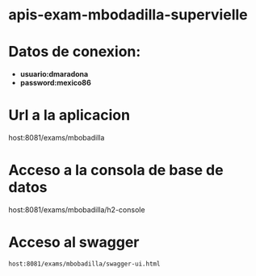 # apis-exam-mbodadilla-supervielle
# Datos de conexion:
- **usuario:dmaradona**
- **password:mexico86**
# Url a la aplicacion
host:8081/exams/mbobadilla
 
# Acceso a la consola de base de datos
  host:8081/exams/mbobadilla/h2-console
    
# Acceso al swagger
    host:8081/exams/mbobadilla/swagger-ui.html
